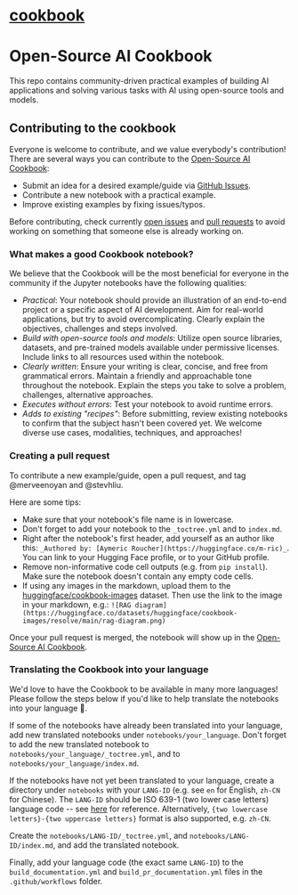 # [cookbook](https://github.com/huggingface/cookbook)

# Open-Source AI Cookbook

This repo contains community-driven practical examples of building AI applications and solving various tasks with AI 
using open-source tools and models. 

## Contributing to the cookbook

Everyone is welcome to contribute, and we value everybody's contribution! There are several ways you can contribute to 
the [Open-Source AI Cookbook](https://huggingface.co/learn/cookbook/index):

* Submit an idea for a desired example/guide via [GitHub Issues](https://github.com/huggingface/cookbook/issues).
* Contribute a new notebook with a practical example.
* Improve existing examples by fixing issues/typos. 

Before contributing, check currently [open issues](https://github.com/huggingface/cookbook/issues) and
[pull requests](https://github.com/huggingface/cookbook/pulls) to avoid working on something that someone else is
already working on.

### What makes a good Cookbook notebook?

We believe that the Cookbook will be the most beneficial for everyone in the community if the Jupyter notebooks have the 
following qualities: 

* *Practical*: Your notebook should provide an illustration of an end-to-end project or a specific aspect of AI development. Aim for real-world applications, but try to avoid overcomplicating. Clearly explain the objectives, challenges and steps involved.
* *Build with open-source tools and models*: Utilize open source libraries, datasets, and pre-trained models available under permissive licenses. Include links to all resources used within the notebook.
* *Clearly written*: Ensure your writing is clear, concise, and free from grammatical errors. Maintain a friendly and approachable tone throughout the notebook. Explain the steps you take to solve a problem, challenges, alternative approaches.
* *Executes without errors*: Test your notebook to avoid runtime errors. 
* *Adds to existing "recipes"*: Before submitting, review existing notebooks to confirm that the subject hasn't been covered yet. We welcome diverse use cases, modalities, techniques, and approaches! 

### Creating a pull request

To contribute a new example/guide, open a pull request, and tag @merveenoyan and @stevhliu.

Here are some tips:

* Make sure that your notebook's file name is in lowercase.
* Don't forget to add your notebook to the `_toctree.yml` and to `index.md`.
* Right after the notebook's first header, add yourself as an author like this: `_Authored by: [Aymeric Roucher](https://huggingface.co/m-ric)_`. You can link to your Hugging Face profile, or to your GitHub profile.
* Remove non-informative code cell outputs (e.g. from `pip install`). Make sure the notebook doesn't contain any empty code cells.
* If using any images in the markdown, upload them to the [huggingface/cookbook-images](https://huggingface.co/datasets/huggingface/cookbook-images) dataset. Then use the link to the image in your markdown, e.g.:
```![RAG diagram](https://huggingface.co/datasets/huggingface/cookbook-images/resolve/main/rag-diagram.png)```

Once your pull request is merged, the notebook will show up in the [Open-Source AI Cookbook](https://hf.co/learn/cookbook).

### Translating the Cookbook into your language

We'd love to have the Cookbook to be available in many more languages! Please follow the steps below if you'd like to 
help translate the notebooks into your language 🙏.

If some of the notebooks have already been translated into your language, add new translated notebooks 
under `notebooks/your_language`. Don't forget to add the new translated notebook to `notebooks/your_language/_toctree.yml`,
and to `notebooks/your_language/index.md`.

If the notebooks have not yet been translated to your language, create a directory under `notebooks` with your `LANG-ID` 
(e.g. see `en` for English, `zh-CN` for Chinese). The `LANG-ID` should be ISO 639-1 (two lower case letters) language 
code -- see [here](https://www.loc.gov/standards/iso639-2/php/code_list.php) for reference. Alternatively, 
`{two lowercase letters}-{two uppercase letters}` format is also supported, e.g. `zh-CN`.

Create the `notebooks/LANG-ID/_toctree.yml`, and `notebooks/LANG-ID/index.md`, and add the translated notebook.

Finally, add your language code (the exact same `LANG-ID`) to the `build_documentation.yml` and `build_pr_documentation.yml` 
files in the `.github/workflows` folder.
